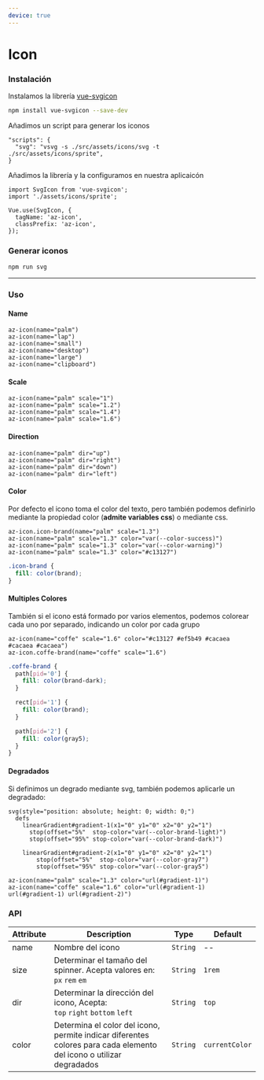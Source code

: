 ```yaml
---
device: true
---
```


# Icon

### Instalación

Instalamos la librería [vue-svgicon](https://github.com/MMF-FE/vue-svgicon)

```bash
npm install vue-svgicon --save-dev
```

Añadimos un script para generar los iconos

```json[./package.json]
"scripts": {
  "svg": "vsvg -s ./src/assets/icons/svg -t ./src/assets/icons/sprite",
}
```

Añadimos la librería y la configuramos en nuestra aplicaicón

```javascript[./src/main.js]
import SvgIcon from 'vue-svgicon';
import './assets/icons/sprite';

Vue.use(SvgIcon, {
  tagName: 'az-icon',
  classPrefix: 'az-icon',
});
```

### Generar iconos

```bash
npm run svg
```

---

### Uso

#### Name

```pug
az-icon(name="palm")
az-icon(name="lap")
az-icon(name="small")
az-icon(name="desktop")
az-icon(name="large")
az-icon(name="clipboard")
```

#### Scale

```pug
az-icon(name="palm" scale="1")
az-icon(name="palm" scale="1.2")
az-icon(name="palm" scale="1.4")
az-icon(name="palm" scale="1.6")
```

#### Direction

```pug
az-icon(name="palm" dir="up")
az-icon(name="palm" dir="right")
az-icon(name="palm" dir="down")
az-icon(name="palm" dir="left")
```

#### Color

Por defecto el icono toma el color del texto, pero también podemos definirlo mediante la propiedad color (**admite variables css**) o mediante css.

```pug
az-icon.icon-brand(name="palm" scale="1.3")
az-icon(name="palm" scale="1.3" color="var(--color-success)")
az-icon(name="palm" scale="1.3" color="var(--color-warning)")
az-icon(name="palm" scale="1.3" color="#c13127")
```

```scss
.icon-brand {
  fill: color(brand);
}
```

#### Multiples Colores

También si el icono está formado por varios elementos, podemos colorear cada uno por separado, indicando un color por cada grupo

```pug
az-icon(name="coffe" scale="1.6" color="#c13127 #ef5b49 #cacaea #cacaea #cacaea")
az-icon.coffe-brand(name="coffe" scale="1.6")
```

```scss
.coffe-brand {
  path[pid='0'] {
    fill: color(brand-dark);
  }

  rect[pid='1'] {
    fill: color(brand);
  }

  path[pid='2'] {
    fill: color(gray5);
  }
}
```

#### Degradados

Si definimos un degrado mediante svg, también podemos aplicarle un degradado:

```pug
svg(style="position: absolute; height: 0; width: 0;")
  defs
    linearGradient#gradient-1(x1="0" y1="0" x2="0" y2="1")
      stop(offset="5%"  stop-color="var(--color-brand-light)")
      stop(offset="95%" stop-color="var(--color-brand-dark)")

    linearGradient#gradient-2(x1="0" y1="0" x2="0" y2="1")
        stop(offset="5%"  stop-color="var(--color-gray7")
        stop(offset="95%" stop-color="var(--color-gray5")

az-icon(name="palm" scale="1.3" color="url(#gradient-1)")
az-icon(name="coffe" scale="1.6" color="url(#gradient-1) url(#gradient-1) url(#gradient-2)")
```

### API

| Attribute   | Description                                | Type      | Default   |
| ----------- | ------------------------------------------ | --------- | --------- |
| name        | Nombre del icono                           | `String`  | --        |
| size        | Determinar el tamaño del spinner. Acepta valores en:<br>`px` `rem` `em`             | `String` | `1rem`    |
| dir         | Determinar la dirección del icono, Acepta:<br>`top` `right` `bottom` `left`       | `String` | `top`   |
| color       | Determina el color del icono, permite indicar diferentes colores para cada elemento del icono o utilizar degradados  | `String` | `currentColor`   |
